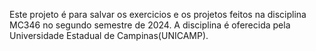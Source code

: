 Este projeto é para salvar os exercicios e os projetos feitos na disciplina MC346 no segundo semestre de 2024.
A disciplina é oferecida pela Universidade Estadual de Campinas(UNICAMP).
